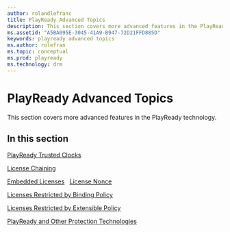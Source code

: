 ```yaml
---
author: rolandlefranc
title: PlayReady Advanced Topics
description: This section covers more advanced features in the PlayReady technology.
ms.assetid: "A5BA095E-3045-41A9-B947-72D21FFD885D"
keywords: playready advanced topics
ms.author: rolefran
ms.topic: conceptual
ms.prod: playready
ms.technology: drm
---
```



# PlayReady Advanced Topics

This section covers more advanced features in the PlayReady technology.

## In this section

[PlayReady Trusted Clocks](trusted-clocks.md) 

[License Chaining](license-chaining.md)

[Embedded Licenses](embedded-licenses.md)
 
[License Nonce](license-nonce.md) 

[Licenses Restricted by Binding Policy](licenses-restricted-by-binding-policy.md) 

[Licenses Restricted by Extensible Policy](licenses-restricted-by-extensible-policy.md) 

[PlayReady and Other Protection Technologies](playready-and-other-protection-technologies.md) 




